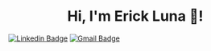 <h1 align="center">Hi, I'm Erick Luna 👋</a>!</h1>

[![Linkedin Badge](https://img.shields.io/badge/Erick_Luna_Carrada-0A66C2.svg?style=for-the-badge&logo=LinkedIn&logoColor=white)](www.linkedin.com/in/erick-luna-carrada)
[![Gmail Badge](https://img.shields.io/badge/Elunac19-EA4335.svg?style=for-the-badge&logo=Gmail&logoColor=white)](mailto:elunac19@gmail.com) 


